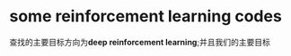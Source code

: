# some reinforcement learning codes

查找的主要目标方向为**deep reinforcement learning**;并且我们的主要目标
<!--stackedit_data:
eyJoaXN0b3J5IjpbMjU2NDEzMTQ2XX0=
-->